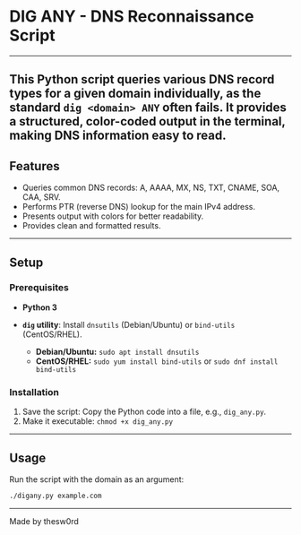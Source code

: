 # DIG ANY - DNS Reconnaissance Script
---
This Python script queries various DNS record types for a given domain individually, as the standard `dig <domain> ANY` often fails. It provides a structured, color-coded output in the terminal, making DNS information easy to read.
---

## Features

* Queries common DNS records: A, AAAA, MX, NS, TXT, CNAME, SOA, CAA, SRV.
* Performs PTR (reverse DNS) lookup for the main IPv4 address.
* Presents output with colors for better readability.
* Provides clean and formatted results.

---

## Setup

### Prerequisites

* **Python 3**
* **`dig` utility**: Install `dnsutils` (Debian/Ubuntu) or `bind-utils` (CentOS/RHEL).

    * **Debian/Ubuntu:** `sudo apt install dnsutils`
    * **CentOS/RHEL:** `sudo yum install bind-utils` or `sudo dnf install bind-utils`

### Installation

1.  Save the script: Copy the Python code into a file, e.g., `dig_any.py`.
2.  Make it executable: `chmod +x dig_any.py`

---

## Usage

Run the script with the domain as an argument:

```bash
./digany.py example.com
```
---
Made by thesw0rd
